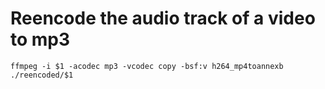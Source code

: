 # Reencode the audio track of a video to mp3

```
ffmpeg -i $1 -acodec mp3 -vcodec copy -bsf:v h264_mp4toannexb ./reencoded/$1
```
